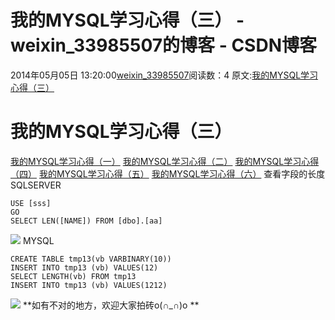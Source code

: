 # 我的MYSQL学习心得（三） - weixin_33985507的博客 - CSDN博客
2014年05月05日 13:20:00[weixin_33985507](https://me.csdn.net/weixin_33985507)阅读数：4
原文:[我的MYSQL学习心得（三）](http://www.cnblogs.com/lyhabc/p/3696958.html)
# 我的MYSQL学习心得（三）
[我的MYSQL学习心得（一）](http://www.cnblogs.com/lyhabc/p/3691555.html)
[我的MYSQL学习心得（二）](http://www.cnblogs.com/lyhabc/p/3696629.html)
[我的MYSQL学习心得（四）](http://www.cnblogs.com/lyhabc/p/3697952.html)
[我的MYSQL学习心得（五）](http://www.cnblogs.com/lyhabc/p/3699969.html)
[我的MYSQL学习心得（六）](http://www.cnblogs.com/lyhabc/p/3703994.html)
查看字段的长度
SQLSERVER 
```
USE [sss]
GO
SELECT LEN([NAME]) FROM [dbo].[aa]
```
![](https://images0.cnblogs.com/i/257159/201404/281801280647643.jpg)
MYSQL
```
CREATE TABLE tmp13(vb VARBINARY(10))
INSERT INTO tmp13 (vb) VALUES(12)
SELECT LENGTH(vb) FROM tmp13
INSERT INTO tmp13 (vb) VALUES(1212)
```
![](https://images0.cnblogs.com/i/257159/201404/281803445959686.jpg)
**如有不对的地方，欢迎大家拍砖o(∩_∩)o **
